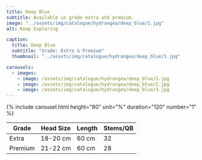 ```yaml
---
title: Deep Blue
subtitle: Available in grade extra and premium.
image: "../assets/img/catalogue/hydrangea/deep_blue/1.jpg"
alt: Keep Exploring

caption: 
  title: Deep Blue
  subtitle: "Grade: Extra & Premium"
  thumbnail: "../assets/img/catalogue/hydrangea/deep_blue/1.jpg"

carousels:
  - images: 
    - image: /assets/img/catalogue/hydrangea/deep_blue/1.jpg
    - image: /assets/img/catalogue/hydrangea/deep_blue/2.jpg
    - image: /assets/img/catalogue/hydrangea/deep_blue/3.jpg
---
```


{% include carousel.html height="80" unit="%" duration="120" number="1" %}

| Grade | Head Size | Length | Stems/QB |
|-------|-----------|--------|----------|
| Extra | 18-20 cm | 60 cm | 32 |
| Premium | 21-22 cm | 60 cm | 28 |
